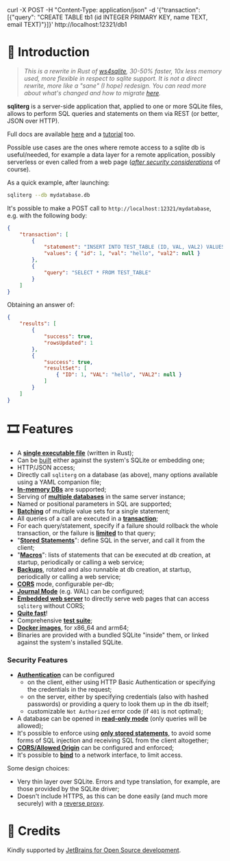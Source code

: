 curl -X POST -H "Content-Type: application/json" -d '{"transaction": [{"query": "CREATE TABLE tb1 (id INTEGER PRIMARY KEY, name TEXT, email TEXT)"}]}' http://localhost:12321/db1

# 🌿 Introduction

> *This is a rewrite in Rust of [ws4sqlite](https://github.com/proofrock/ws4sqlite), 30-50% faster, 10x less memory used, more flexible in respect to sqlite support. It is not a direct rewrite, more like a "sane" (I hope) redesign. You can read more about what's changed and how to migrate [here](https://docs.sqliterg.dev/features/migrating-from-ws4sqlite).*

**sqliterg** is a server-side application that, applied to one or more SQLite files, allows to perform SQL queries and statements on them via REST (or better, JSON over HTTP).

Full docs are available [here](https://docs.sqliterg.dev/) and a [tutorial](https://docs.sqliterg.dev/tutorial) too.

Possible use cases are the ones where remote access to a sqlite db is useful/needed, for example a data layer for a remote application, possibly serverless or even called from a web page ([*after security considerations*](https://docs.sqliterg.dev/security) of course).

As a quick example, after launching:

```bash
sqliterg --db mydatabase.db
```

It's possible to make a POST call to `http://localhost:12321/mydatabase`, e.g. with the following body:

```json
{
    "transaction": [
        {
            "statement": "INSERT INTO TEST_TABLE (ID, VAL, VAL2) VALUES (:id, :val, :val2)",
            "values": { "id": 1, "val": "hello", "val2": null }
        },
        {
            "query": "SELECT * FROM TEST_TABLE"
        }
    ]
}
```

Obtaining an answer of:

```json
{
    "results": [
        {
            "success": true,
            "rowsUpdated": 1
        },
        {
            "success": true,
            "resultSet": [
                { "ID": 1, "VAL": "hello", "VAL2": null }
            ]
        }
    ]
}
```

# 🎞️ Features

- A [**single executable file**](https://docs.sqliterg.dev/documentation/installation) (written in Rust);
- Can be [built](https://docs.sqliterg.dev/building-and-testing#supported-platforms) either against the system's SQLite or embedding one;
- HTTP/JSON access;
- Directly call `sqliterg` on a database (as above), many options available using a YAML companion file;
- [**In-memory DBs**](https://docs.sqliterg.dev/documentation/running#file-based-and-in-memory) are supported;
- Serving of [**multiple databases**](https://docs.sqliterg.dev/documentation/configuration-file) in the same server instance;
- Named or positional parameters in SQL are supported;
- [**Batching**](https://docs.sqliterg.dev/documentation/requests#batch-parameter-values-for-a-statement) of multiple value sets for a single statement;
- All queries of a call are executed in a [**transaction**](https://docs.sqliterg.dev/documentation/requests);
- For each query/statement, specify if a failure should rollback the whole transaction, or the failure is [**limited**](https://docs.sqliterg.dev/documentation/errors#managed-errors) to that query;
- "[**Stored Statements**](https://docs.sqliterg.dev/documentation/stored-statements)": define SQL in the server, and call it from the client;
- "[**Macros**](https://docs.sqliterg.dev/documentation/macros)": lists of statements that can be executed at db creation, at startup, periodically or calling a web service;
- [**Backups**](https://docs.sqliterg.dev/documentation/backup), rotated and also runnable at db creation, at startup, periodically or calling a web service;
- [**CORS**](https://docs.sqliterg.dev/documentation/configuration-file#corsorigin) mode, configurable per-db;
- [**Journal Mode**](https://docs.sqliterg.dev/documentation/configuration-file#journalmode) (e.g. WAL) can be configured;
- [**Embedded web server**](https://docs.sqliterg.dev/documentation/web-server) to directly serve web pages that can access `sqliterg` without CORS;
- [**Quite fast**](https://docs.sqliterg.dev/features/performances)!
- Comprehensive [**test suite**](https://docs.sqliterg.dev/building-and-testing#testing);
- [**Docker images**](https://docs.sqliterg.dev/documentation/installation/docker), for x86_64 and arm64;
- Binaries are provided with a bundled SQLite "inside" them, or linked against the system's installed SQLite.

### Security Features

* [**Authentication**](https://docs.sqliterg.dev/security#authentication) can be configured
  * on the client, either using HTTP Basic Authentication or specifying the credentials in the request;
  * on the server, either by specifying credentials (also with hashed passwords) or providing a query to look them up in the db itself;
  * customizable `Not Authorized` error code (if `401` is not optimal);
* A database can be opened in [**read-only mode**](https://docs.sqliterg.dev/security#read-only-databases) (only queries will be allowed);
* It's possible to enforce using [**only stored statements**](https://docs.sqliterg.dev/security#stored-statements-to-prevent-sql-injection), to avoid some forms of SQL injection and receiving SQL from the client altogether;
* [**CORS/Allowed Origin**](https://docs.sqliterg.dev/security#cors-allowed-origin) can be configured and enforced;
* It's possible to [**bind**](https://docs.sqliterg.dev/security#binding-to-a-network-interface) to a network interface, to limit access.

Some design choices:

* Very thin layer over SQLite. Errors and type translation, for example, are those provided by the SQLite driver;
* Doesn't include HTTPS, as this can be done easily (and much more securely) with a [reverse proxy](https://docs.sqliterg.dev/security#use-a-reverse-proxy-if-going-on-the-internet).

# 🥇 Credits

Kindly supported by [JetBrains for Open Source development](https://www.jetbrains.com/community/opensource/?utm_campaign=opensource&utm_content=approved&utm_medium=email&utm_source=newsletter&utm_term=jblogo#support).
